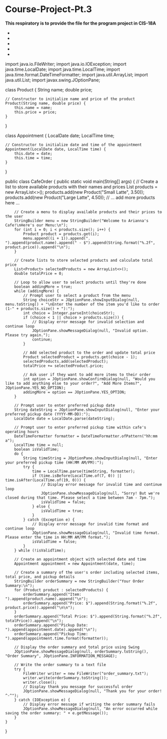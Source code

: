 # Course-Project-Pt.3
**This respiratory is to provide the file for the program project in CIS-18A**

*
*
*
*
*


import java.io.FileWriter;
import java.io.IOException;
import java.time.LocalDate;
import java.time.LocalTime;
import java.time.format.DateTimeFormatter;
import java.util.ArrayList;
import java.util.List;
import javax.swing.JOptionPane;

class Product {
    String name;
    double price;

    // Constructor to initialize name and price of the product
    Product(String name, double price) {
        this.name = name;
        this.price = price;
    }
}

class Appointment {
    LocalDate date;
    LocalTime time;

    // Constructor to initialize date and time of the appointment
    Appointment(LocalDate date, LocalTime time) {
        this.date = date;
        this.time = time;
    }
}

public class CafeOrder {
    public static void main(String[] args) {
        // Create a list to store available products with their names and prices
        List<Product> products = new ArrayList<>();
        products.add(new Product("Small Latte", 3.50));
        products.add(new Product("Large Latte", 4.50));
        // ... add more products here ...

        // Create a menu to display available products and their prices to the user
        StringBuilder menu = new StringBuilder("Welcome to Arianna's Cafe!\nHere's our Menu:\n");
        for (int i = 0; i < products.size(); i++) {
            Product product = products.get(i);
            menu.append((i + 1)).append(". ").append(product.name).append(" - $").append(String.format("%.2f", product.price)).append("\n");
        }

        // Create lists to store selected products and calculate total price
        List<Product> selectedProducts = new ArrayList<>();
        double totalPrice = 0;

        // Loop to allow user to select products until they're done
        boolean addingMore = true;
        while (addingMore) {
            // Prompt user to select a product from the menu
            String choiceStr = JOptionPane.showInputDialog(null, menu.toString() + "\nEnter the number of the item you'd like to order (1-" + products.size() + "):");
            int choice = Integer.parseInt(choiceStr);
            if (choice < 1 || choice > products.size()) {
                // Display error message for invalid selection and continue loop
                JOptionPane.showMessageDialog(null, "Invalid option. Please try again.");
                continue;
            }

            // Add selected product to the order and update total price
            Product selectedProduct = products.get(choice - 1);
            selectedProducts.add(selectedProduct);
            totalPrice += selectedProduct.price;

            // Ask user if they want to add more items to their order
            int option = JOptionPane.showConfirmDialog(null, "Would you like to add anything else to your order?", "Add More Items?", JOptionPane.YES_NO_OPTION);
            addingMore = option == JOptionPane.YES_OPTION;
        }

        // Prompt user to enter preferred pickup date
        String dateString = JOptionPane.showInputDialog(null, "Enter your preferred pickup date (YYYY-MM-DD):");
        LocalDate date = LocalDate.parse(dateString);

        // Prompt user to enter preferred pickup time within cafe's operating hours
        DateTimeFormatter formatter = DateTimeFormatter.ofPattern("hh:mm a");
        LocalTime time = null;
        boolean isValidTime;
        do {
            String timeString = JOptionPane.showInputDialog(null, "Enter your preferred pickup time (HH:MM AM/PM):");
            try {
                time = LocalTime.parse(timeString, formatter);
                if (time.isBefore(LocalTime.of(7, 0)) || time.isAfter(LocalTime.of(19, 0))) {
                    // Display error message for invalid time and continue loop
                    JOptionPane.showMessageDialog(null, "Sorry! But we're closed during that time. Please select a time between 7am - 7pm.");
                    isValidTime = false;
                } else {
                    isValidTime = true;
                }
            } catch (Exception e) {
                // Display error message for invalid time format and continue loop
                JOptionPane.showMessageDialog(null, "Invalid time format. Please enter the time in HH:MM AM/PM format.");
                isValidTime = false;
            }
        } while (!isValidTime);

        // Create an appointment object with selected date and time
        Appointment appointment = new Appointment(date, time);

        // Create a summary of the user's order including selected items, total price, and pickup details
        StringBuilder orderSummary = new StringBuilder("Your Order Summary:\n");
        for (Product product : selectedProducts) {
            orderSummary.append("Item: ").append(product.name).append("\n");
            orderSummary.append("Price: $").append(String.format("%.2f", product.price)).append("\n\n");
        }
        orderSummary.append("Total Price: $").append(String.format("%.2f", totalPrice)).append("\n");
        orderSummary.append("Pickup Date: ").append(appointment.date).append("\n");
        orderSummary.append("Pickup Time: ").append(appointment.time.format(formatter));

        // Display the order summary and total price using Swing
        JOptionPane.showMessageDialog(null, orderSummary.toString(), "Order Summary", JOptionPane.INFORMATION_MESSAGE);

        // Write the order summary to a text file
        try {
            FileWriter writer = new FileWriter("order_summary.txt");
            writer.write(orderSummary.toString());
            writer.close();
            // Display thank you message for successful order
            JOptionPane.showMessageDialog(null, "Thank you for your order! ^-^");
        } catch (IOException e) {
            // Display error message if writing the order summary fails
            JOptionPane.showMessageDialog(null, "An error occurred while saving the order summary: " + e.getMessage());
        }
    }
}
